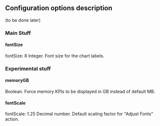 ## Configuration options description

(to be done later)

### Main Stuff

#### fontSize
fontSize: 8
Integer. Font size for the chart labels.

### Experimental stuff
#### memoryGB
Boolean. Force memory KPIs to be displayed in GB instead of default MB.

#### fontScale

fontScale: 1.25
Decimal number. Default scaling factor for "Adjust Fonts" action.
